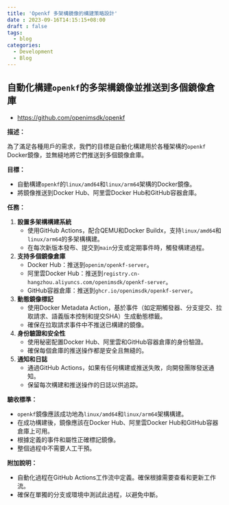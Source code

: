 ```yaml
---
title: 'Openkf 多架構鏡像的構建策略設計'
date : 2023-09-16T14:15:15+08:00
draft : false
tags:
  - blog
categories:
  - Development
  - Blog
---
```


## 自動化構建`openkf`的多架構鏡像並推送到多個鏡像倉庫

+ https://github.com/openimsdk/openkf

**描述：**

為了滿足各種用戶的需求，我們的目標是自動化構建用於各種架構的`openkf` Docker鏡像，並無縫地將它們推送到多個鏡像倉庫。

**目標：**

- 自動構建`openkf`的`linux/amd64`和`linux/arm64`架構的Docker鏡像。
- 將鏡像推送到Docker Hub、阿里雲Docker Hub和GitHub容器倉庫。

**任務：**

1. **設置多架構構建系統**
   - 使用GitHub Actions，配合QEMU和Docker Buildx，支持`linux/amd64`和`linux/arm64`的多架構構建。
   - 在每次新版本發布、提交到`main`分支或定期事件時，觸發構建過程。
2. **支持多個鏡像倉庫**
   - Docker Hub：推送到`openim/openkf-server`。
   - 阿里雲Docker Hub：推送到`registry.cn-hangzhou.aliyuncs.com/openimsdk/openkf-server`。
   - GitHub容器倉庫：推送到`ghcr.io/openimsdk/openkf-server`。
3. **動態鏡像標記**
   - 使用Docker Metadata Action，基於事件（如定期觸發器、分支提交、拉取請求、語義版本控制和提交SHA）生成動態標籤。
   - 確保在拉取請求事件中不推送已構建的鏡像。
4. **身份驗證和安全性**
   - 使用秘密配置Docker Hub、阿里雲和GitHub容器倉庫的身份驗證。
   - 確保每個倉庫的推送操作都是安全且無縫的。
5. **通知和日誌**
   - 通過GitHub Actions，如果有任何構建或推送失敗，向開發團隊發送通知。
   - 保留每次構建和推送操作的日誌以供追踪。

**驗收標準：**

- `openkf`鏡像應該成功地為`linux/amd64`和`linux/arm64`架構構建。
- 在成功構建後，鏡像應該在Docker Hub、阿里雲Docker Hub和GitHub容器倉庫上可用。
- 根據定義的事件和屬性正確標記鏡像。
- 整個過程中不需要人工干預。

**附加說明：**

- 自動化過程在GitHub Actions工作流中定義。確保根據需要查看和更新工作流。
- 確保在單獨的分支或環境中測試此過程，以避免中斷。